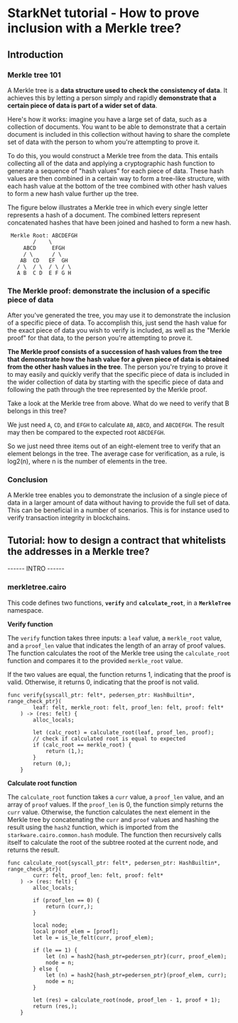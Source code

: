 # StarkNet tutorial - How to prove inclusion with a Merkle tree?

## Introduction

### Merkle tree 101

A Merkle tree is a **data structure used to check the consistency of data**. It achieves this by letting a person simply and rapidly **demonstrate that a certain piece of data is part of a wider set of data**.

Here's how it works: imagine you have a large set of data, such as a collection of documents. You want to be able to demonstrate that a certain document is included in this collection without having to share the complete set of data with the person to whom you're attempting to prove it.

To do this, you would construct a Merkle tree from the data. This entails collecting all of the data and applying a cryptographic hash function to generate a sequence of "hash values" for each piece of data. These hash values are then combined in a certain way to form a tree-like structure, with each hash value at the bottom of the tree combined with other hash values to form a new hash value further up the tree.

The figure below illustrates a Merkle tree in which every single letter represents a hash of a document. The combined letters represent concatenated hashes that have been joined and hashed to form a new hash.

```
 Merkle Root: ABCDEFGH
        /    \
     ABCD     EFGH
     / \      / \
    AB  CD   EF  GH
   / \  / \  / \ / \
   A B  C D  E F G H
```

### The Merkle proof: demonstrate the inclusion of a specific piece of data

After you've generated the tree, you may use it to demonstrate the inclusion of a specific piece of data. To accomplish this, just send the hash value for the exact piece of data you wish to verify is included, as well as the "Merkle proof" for that data, to the person you're attempting to prove it.

**The Merkle proof consists of a succession of hash values from the tree that demonstrate how the hash value for a given piece of data is obtained from the other hash values in the tree**. The person you're trying to prove it to may easily and quickly verify that the specific piece of data is included in the wider collection of data by starting with the specific piece of data and following the path through the tree represented by the Merkle proof.

Take a look at the Merkle tree from above. What do we need to verify that B belongs in this tree?

We just need `A`, `CD`, and `EFGH` to calculate `AB`, `ABCD`, and `ABCDEFGH`. The result may then be compared to the expected root `ABCDEFGH`.

So we just need three items out of an eight-element tree to verify that an element belongs in the tree. The average case for verification, as a rule, is log2(n), where n is the number of elements in the tree.

### Conclusion

A Merkle tree enables you to demonstrate the inclusion of a single piece of data in a larger amount of data without having to provide the full set of data. This can be beneficial in a number of scenarios. This is for instance used to verify transaction integrity in blockchains.

## Tutorial: how to design a contract that whitelists the addresses in a Merkle tree?

------ INTRO ------

### merkletree.cairo

This code defines two functions, **`verify`** and **`calculate_root`**, in a **`MerkleTree`** namespace.

**Verify function**

The `verify` function takes three inputs: a `leaf` value, a `merkle_root` value, and a `proof_len` value that indicates the length of an array of proof values. The function calculates the root of the Merkle tree using the `calculate_root` function and compares it to the provided `merkle_root` value.

If the two values are equal, the function returns 1, indicating that the proof is valid. Otherwise, it returns 0, indicating that the proof is not valid.

```solidity
func verify{syscall_ptr: felt*, pedersen_ptr: HashBuiltin*, range_check_ptr}(
        leaf: felt, merkle_root: felt, proof_len: felt, proof: felt*
    ) -> (res: felt) {
        alloc_locals;

        let (calc_root) = calculate_root(leaf, proof_len, proof);
        // check if calculated root is equal to expected
        if (calc_root == merkle_root) {
            return (1,);
        }
        return (0,);
    }
```

**Calculate root function**

The `calculate_root` function takes a `curr` value, a `proof_len` value, and an array of `proof` values.
If the `proof_len` is 0, the function simply returns the `curr` value. Otherwise, the function calculates the next element in the Merkle tree by concatenating the `curr` and `proof` values and hashing the result using the `hash2` function, which is imported from the `starkware.cairo.common.hash` module. The function then recursively calls itself to calculate the root of the subtree rooted at the current node, and returns the result.

```solidity
func calculate_root{syscall_ptr: felt*, pedersen_ptr: HashBuiltin*, range_check_ptr}(
        curr: felt, proof_len: felt, proof: felt*
    ) -> (res: felt) {
        alloc_locals;

        if (proof_len == 0) {
            return (curr,);
        }

        local node;
        local proof_elem = [proof];
        let le = is_le_felt(curr, proof_elem);

        if (le == 1) {
            let (n) = hash2{hash_ptr=pedersen_ptr}(curr, proof_elem);
            node = n;
        } else {
            let (n) = hash2{hash_ptr=pedersen_ptr}(proof_elem, curr);
            node = n;
        }

        let (res) = calculate_root(node, proof_len - 1, proof + 1);
        return (res,);
    }
```


